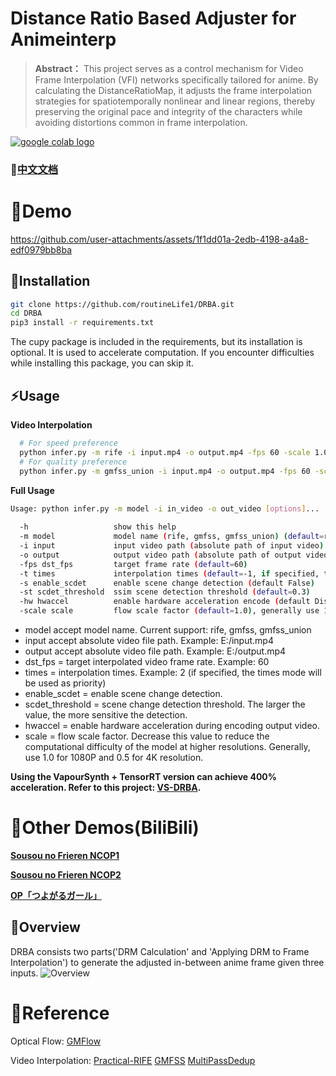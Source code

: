 # Distance Ratio Based Adjuster for Animeinterp

> **Abstract：** This project serves as a control mechanism for Video Frame Interpolation (VFI) networks specifically
> tailored for anime.
> By calculating the DistanceRatioMap, it adjusts the frame interpolation strategies for spatiotemporally nonlinear and
> linear regions,
> thereby preserving the original pace and integrity of the characters while avoiding distortions common in frame
> interpolation.


<a href="https://colab.research.google.com/drive/1BGlSg7ghPoXC_s5UuF8Z__0YV4fGrQoA?usp=sharing"><img src="https://colab.research.google.com/assets/colab-badge.svg" alt="google colab logo"></a>
### 📘[中文文档](README_CN.md)  

# 👀Demo
https://github.com/user-attachments/assets/1f1dd01a-2edb-4198-a4a8-edf0979bb8ba


## 🔧Installation

```bash
git clone https://github.com/routineLife1/DRBA.git
cd DRBA
pip3 install -r requirements.txt
```
The cupy package is included in the requirements, but its installation is optional. It is used to accelerate computation. If you encounter difficulties while installing this package, you can skip it.

## ⚡Usage 

**Video Interpolation**
```bash
  # For speed preference
  python infer.py -m rife -i input.mp4 -o output.mp4 -fps 60 -scale 1.0 -s -st 0.3
  # For quality preference
  python infer.py -m gmfss_union -i input.mp4 -o output.mp4 -fps 60 -scale 1.0 -s -st 0.3
```

**Full Usage**
```bash
Usage: python infer.py -m model -i in_video -o out_video [options]...
       
  -h                   show this help
  -m model             model name (rife, gmfss, gmfss_union) (default=rife)
  -i input             input video path (absolute path of input video)
  -o output            output video path (absolute path of output video)
  -fps dst_fps         target frame rate (default=60)
  -t times             interpolation times (default=-1, if specified, the times mode will be used as priority)
  -s enable_scdet      enable scene change detection (default False)
  -st scdet_threshold  ssim scene detection threshold (default=0.3)
  -hw hwaccel          enable hardware acceleration encode (default Disable) (require nvidia graph card)
  -scale scale         flow scale factor (default=1.0), generally use 1.0 with 1080P and 0.5 with 4K resolution
```

- model accept model name. Current support: rife, gmfss, gmfss_union
- input accept absolute video file path. Example: E:/input.mp4
- output accept absolute video file path. Example: E:/output.mp4
- dst_fps = target interpolated video frame rate. Example: 60
- times = interpolation times. Example: 2 (if specified, the times mode will be used as priority)
- enable_scdet = enable scene change detection.
- scdet_threshold = scene change detection threshold. The larger the value, the more sensitive the detection.
- hwaccel = enable hardware acceleration during encoding output video.
- scale = flow scale factor. Decrease this value to reduce the computational difficulty of the model at higher resolutions. Generally, use 1.0 for 1080P and 0.5 for 4K resolution.

**Using the VapourSynth + TensorRT version can achieve 400% acceleration. Refer to this project: [VS-DRBA](https://github.com/routineLife1/VS-DRBA).**

# 👀Other Demos(BiliBili)

**[Sousou no Frieren NCOP1](https://www.bilibili.com/video/BV12QsaeREmr/?share_source=copy_web&vd_source=8a8926eb0f1d5f0f1cab7529c8f51282)**

**[Sousou no Frieren NCOP2](https://www.bilibili.com/video/BV1RYs8eFE77/?share_source=copy_web&vd_source=8a8926eb0f1d5f0f1cab7529c8f51282)**

**[OP「つよがるガール」](https://www.bilibili.com/video/BV1uJtPe9EdY/?share_source=copy_web&vd_source=8a8926eb0f1d5f0f1cab7529c8f51282)**

## 📖Overview
DRBA consists two parts('DRM Calculation' and 'Applying DRM to Frame Interpolation') to generate the adjusted in-between anime frame given three inputs.
![Overview](assert/Overview.png)

# 🔗Reference
Optical Flow: [GMFlow](https://github.com/haofeixu/gmflow)

Video Interpolation: [Practical-RIFE](https://github.com/hzwer/Practical-RIFE) [GMFSS](https://github.com/98mxr/GMFSS_Fortuna) [MultiPassDedup](https://github.com/routineLife1/MultiPassDedup)
